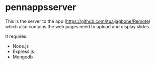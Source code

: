 # pennappsserver
This is the server to the app (https://github.com/ituaijagbone/Remote) which also contains the web pages need to upload and display slides.

It requires:
- Node.js
- Express.js
- Mongodb
